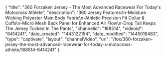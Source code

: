 {
    "title": "360 Forzaken Jersey - The Most Advanced Racewear For Today's Motocross Athlete",
    "description": "360 Jersey Features:\n-Moisture Wicking Polyester Main Body Fabric\n-Athletic Precision Fit Collar & Cuffs\n-Micro Mesh Back Panel for Enhanced Air Flow\n-Drop Tail Keeps The Jersey Tucked In The Pants",
    "channelid": "168514",
    "videoid": "6414241",
    "date_created": "1443122154",
    "date_modified": "1445019483",
    "type": "captivate",
    "layout": "channelVideo",
    "url": "\/fox\/360-forzaken-jersey-the-most-advanced-racewear-for-today-s-motocross-athlete\/168514-6414241"
}